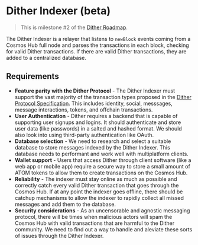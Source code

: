 # Dither Indexer (beta)

> This is milestone #2 of the [Dither Roadmap](./roadmap.md).

The Dither Indexer is a relayer that listens to `newBlock` events coming from a Cosmos Hub full node and parses the transactions in each block, checking for valid Dither transactions. If there are valid Dither transactions, they are added to a centralized database.

## Requirements

- **Feature parity with the Dither Protocol** - The Dither Indexer must support the vast majority of the transaction types proposed in the [Dither Protocol Specification](./roadmap-01-spec). This includes identity, social, messsages, message interactions, tokens, and offchain transactions.
- **User Authentication** - Dither requires a backend that is capable of supporting user signups and logins. It should authenticate and store user data (like passwords) in a salted and hashed format. We should also look into using third-party authentication like OAuth.
- **Database selection** - We need to research and select a suitable database to store messages indexed by the Dither Indexer. This database needs to performant and work well with multiplatform clients.
- **Wallet support** - Users that access Dither through client software (like a web app or mobile app) require a secure way to store a small amount of ATOM tokens to allow them to create transactions on the Cosmos Hub.
- **Reliability** - The indexer must stay online as much as possible and correctly catch every valid Dither transaction that goes through the Cosmos Hub. If at any point the indexer goes offline, there should be catchup mechanisms to allow the indexer to rapidly collect all missed messages and add them to the database.
- **Security considerations** - As an uncensorable and agnostic messaging protocol, there will be times when malicious actors will spam the Cosmos Hub with valid transactions that are harmful to the Dither community. We need to find out a way to handle and aleviate these sorts of issues through the Dither Indexer.
